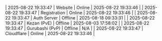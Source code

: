 | 2025-08-22 19:33:47 | Website | Online | 2025-08-22 19:33:46 |
| 2025-08-22 19:33:47 | Registration | Online | 2025-08-22 19:33:46 |
| 2025-08-22 19:33:47 | Auth Server | Offline | 2025-08-18 09:33:31 |
| 2025-08-22 19:33:47 | Kezan (PvE) | Offline | 2025-08-03 17:58:02 |
| 2025-08-22 19:33:47 | Gurubashi (PvP) | Offline | N/A |
| 2025-08-22 19:33:47 | Cloudflare | Online | 2025-08-22 19:33:46 |
